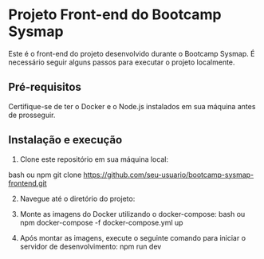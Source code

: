 # Projeto Front-end do Bootcamp Sysmap

Este é o front-end do projeto desenvolvido durante o Bootcamp Sysmap. É necessário seguir alguns passos para executar o projeto localmente.

## Pré-requisitos

Certifique-se de ter o Docker e o Node.js instalados em sua máquina antes de prosseguir.

## Instalação e execução

1. Clone este repositório em sua máquina local:

bash ou npm
git clone https://github.com/seu-usuario/bootcamp-sysmap-frontend.git

2. Navegue até o diretório do projeto:

3. Monte as imagens do Docker utilizando o docker-compose:
bash ou npm 
docker-compose -f docker-compose.yml up

4. Após montar as imagens, execute o seguinte comando para iniciar o servidor de desenvolvimento:
npm run dev
